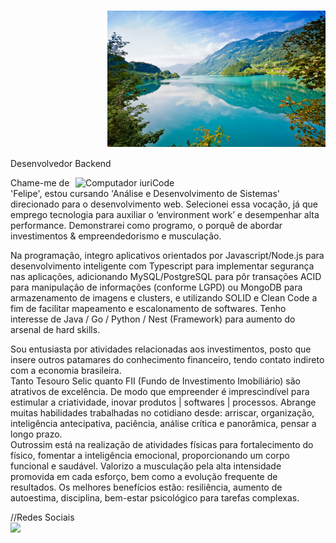 <div>
     <p style="margin-top:125.1pt; margin-left:116.6pt; text-align:justify; line-height:14.6pt">
          <img src="https://github.com/RFML-HighPro/RFML-HighPro/blob/main/Teste%20(Capa%20github).jpg" alt="Capa do Github Ryan Felipe"/>
     </p>
     <div>
          <div>
               <!-- Título -->
               <p>Desenvolvedor Backend</p>
               <!-- Imagem do Cartãp -->
               <img src="https://raw.githubusercontent.com/MicaelliMedeiros/micaellimedeiros/master/image/computer-illustration.png" min-width="400px" max-width="400px" width="400px"                     align="right" alt="Computador iuriCode">
               <!-- Textos ao lado do cartão -->
              <p align="left"> 
                    Chame-me de 'Felipe', estou cursando 'Análise e Desenvolvimento de Sistemas' direcionado para o desenvolvimento web. Selecionei essa vocação, já que emprego 
                    tecnologia para auxiliar o ‘environment work’ e desempenhar alta performance. Demonstrarei como programo, o porquê de abordar investimentos & empreendedorismo e                           musculação.<br/>
               </p> 
                <p align="left">
                 Na programação, integro aplicativos orientados por Javascript/Node.js para desenvolvimento inteligente com Typescript para implementar segurança nas aplicações,                           adicionando MySQL/PostgreSQL para pôr transações ACID para manipulação de informações (conforme LGPD) ou MongoDB para armazenamento de imagens e clusters, e                               utilizando SOLID e Clean Code a fim de facilitar mapeamento e escalonamento de softwares. Tenho interesse de Java / Go / Python / Nest (Framework) para aumento do                         arsenal de hard skills. <br/>
               </p>
               <p align="left">
               Sou entusiasta por atividades relacionadas aos investimentos, posto que insere outros patamares do conhecimento financeiro, tendo contato indireto com a economia                          brasileira.<br/>
               Tanto Tesouro Selic quanto FII (Fundo de Investimento Imobiliário) são atrativos de excelência. De modo que empreender é imprescindível para estimular a criatividade,
               inovar produtos | softwares | processos. Abrange muitas habilidades trabalhadas no cotidiano desde: arriscar, organização, inteligência antecipativa, paciência, análise                   crítica e panorâmica, pensar a longo prazo.
               <br/>
               Outrossim está na realização de atividades físicas para fortalecimento do físico, fomentar a inteligência emocional, proporcionando um corpo funcional e saudável. Valorizo                a musculação pela alta intensidade promovida em cada esforço, bem como a evolução frequente de resultados. Os melhores benefícios estão: resiliência, aumento de                           autoestima, disciplina, bem-estar psicológico para tarefas complexas. <br/>
               </p>
               <!--Redes Sociais -->
               //Redes Sociais
          </div>
           <a href="https://github.com/RFML-HighPro/github-stats">
          <img src="https://github.com/RFML-HighPro/github-stats/blob/master/generated/overview.svg#gh-dark-mode-only" />
     </div>
</div>
